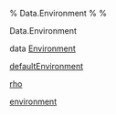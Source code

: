 % Data.Environment
% 
% 

Data.Environment

data [Environment](Data-Environment.html#t:Environment)

[defaultEnvironment](Data-Environment.html#v:defaultEnvironment)

[rho](Data-Environment.html#v:rho)

[environment](Data-Environment.html#v:environment)
